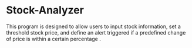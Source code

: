# Stock-Analyzer
This program is designed to allow users to input stock information, set a threshold stock price, and define an alert triggered if a predefined change of price is within a certain percentage .
